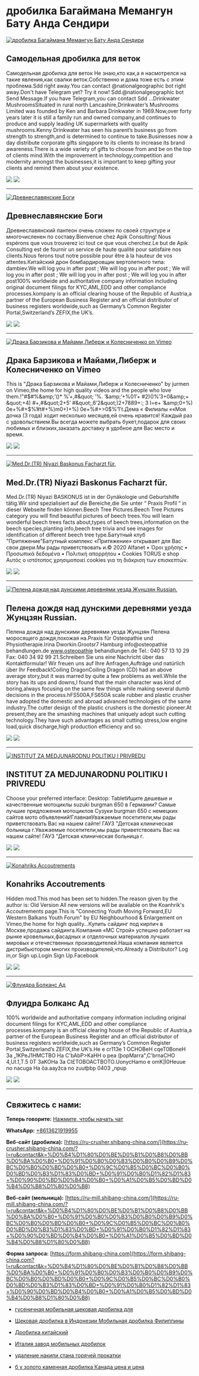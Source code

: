 # дробилка Багаймана Мемангун Бату Анда Сендири

<a href="https://swt.shibang-china.com/?l=ru&img&k=%D0%B4%D1%80%D0%BE%D0%B1%D0%B8%D0%BB%D0%BA%D0%B0+%D0%91%D0%B0%D0%B3%D0%B0%D0%B9%D0%BC%D0%B0%D0%BD%D0%B0+%D0%9C%D0%B5%D0%BC%D0%B0%D0%BD%D0%B3%D1%83%D0%BD+%D0%91%D0%B0%D1%82%D1%83+%D0%90%D0%BD%D0%B4%D0%B0+%D0%A1%D0%B5%D0%BD%D0%B4%D0%B8%D1%80%D0%B8" target="_blank">![дробилка Багаймана Мемангун Бату Анда Сендири](http://static.shibang-china.com/all-800x300/199.jpg)</a>

## Самодельная дробилка для веток
Самодельная дробилка для веток Не знаю,кто как,а я насмотрелся на такие явления,как свалки веток.Собственно и дома тоже есть с этим проблема.Sdd right away.You can contact @nationalgeographic bot right away.Don't have Telegram yet? Try it now! Sdd.@nationalgeographic bot Send Message.If you have Telegram,you can contact Sdd …Drinkwater MushroomsSituated in rural north Lancashire,Drinkwater’s Mushrooms Limited was founded by Ken and Barbara Drinkwater in 1969.Now,over forty years later it is still a family run and owned company,and continues to produce and supply leading UK supermarkets with quality mushrooms.Kenny Drinkwater has seen his parent’s business go from strength to strength,and is determined to continue to take.Businesses now a day distribute corporate gifts singapore to its clients to increase its brand awareness.There is a wide variety of gifts to choose from and be on the top of clients mind.With the improvement in technology,competition and modernity amongst the businesses,it is important to keep gifting your clients and remind them about your existence.


<a href="https://whatsapp.shibangsoft.com/WhatsApp.php" target="_blank" title="WhatsApp">![](http://static.shibang-china.com/icon/whatsapp.png)</a> <a href="https://swt.shibang-china.com/?l=ru&icon&k=%D0%B4%D1%80%D0%BE%D0%B1%D0%B8%D0%BB%D0%BA%D0%B0+%D0%91%D0%B0%D0%B3%D0%B0%D0%B9%D0%BC%D0%B0%D0%BD%D0%B0+%D0%9C%D0%B5%D0%BC%D0%B0%D0%BD%D0%B3%D1%83%D0%BD+%D0%91%D0%B0%D1%82%D1%83+%D0%90%D0%BD%D0%B4%D0%B0+%D0%A1%D0%B5%D0%BD%D0%B4%D0%B8%D1%80%D0%B8" target="_blank">![](http://static.shibang-china.com/icon/chat-ru.png)</a>

---

<a href="https://swt.shibang-china.com/?l=ru&img&k=%D0%B4%D1%80%D0%BE%D0%B1%D0%B8%D0%BB%D0%BA%D0%B0+%D0%91%D0%B0%D0%B3%D0%B0%D0%B9%D0%BC%D0%B0%D0%BD%D0%B0+%D0%9C%D0%B5%D0%BC%D0%B0%D0%BD%D0%B3%D1%83%D0%BD+%D0%91%D0%B0%D1%82%D1%83+%D0%90%D0%BD%D0%B4%D0%B0+%D0%A1%D0%B5%D0%BD%D0%B4%D0%B8%D1%80%D0%B8" target="_blank">![Древнеславянские Боги](http://static.shibang-china.com/all-800x300/1055.jpg)</a>

## Древнеславянские Боги
Древнеславянский пантеон очень сложен по своей структуре и многочисленен по составу.Bienvenue chez Apik Consulting! Nous esp&#233;rons que vous trouverez ici tout ce que vous cherchez.Le but de Apik Consulting est de fournir un service de haute qualit&#233; pour satisfaire nos clients.Nous ferons tout notre possible pour &#234;tre &#224; la hauteur de vos attentes.Китайский дрон бомбардировщик вертолетного типа: dambiev.We will log you in after post ; We will log you in after post ; We will log you in after post ; We will log you in after post ; We will log you in after post100% worldwide and authoritative company information including original document filings for KYC,AML,EDD and other compliance processes.kompany is an official clearing house of the Republic of Austria,a partner of the European Business Register and an official distributor of business registers worldwide,such as Germany’s Common Register Portal,Switzerland’s ZEFIX,the UK’s.


<a href="https://whatsapp.shibangsoft.com/WhatsApp.php" target="_blank" title="WhatsApp">![](http://static.shibang-china.com/icon/whatsapp.png)</a> <a href="https://swt.shibang-china.com/?l=ru&icon&k=%D0%B4%D1%80%D0%BE%D0%B1%D0%B8%D0%BB%D0%BA%D0%B0+%D0%91%D0%B0%D0%B3%D0%B0%D0%B9%D0%BC%D0%B0%D0%BD%D0%B0+%D0%9C%D0%B5%D0%BC%D0%B0%D0%BD%D0%B3%D1%83%D0%BD+%D0%91%D0%B0%D1%82%D1%83+%D0%90%D0%BD%D0%B4%D0%B0+%D0%A1%D0%B5%D0%BD%D0%B4%D0%B8%D1%80%D0%B8" target="_blank">![](http://static.shibang-china.com/icon/chat-ru.png)</a>

---

<a href="https://swt.shibang-china.com/?l=ru&img&k=%D0%B4%D1%80%D0%BE%D0%B1%D0%B8%D0%BB%D0%BA%D0%B0+%D0%91%D0%B0%D0%B3%D0%B0%D0%B9%D0%BC%D0%B0%D0%BD%D0%B0+%D0%9C%D0%B5%D0%BC%D0%B0%D0%BD%D0%B3%D1%83%D0%BD+%D0%91%D0%B0%D1%82%D1%83+%D0%90%D0%BD%D0%B4%D0%B0+%D0%A1%D0%B5%D0%BD%D0%B4%D0%B8%D1%80%D0%B8" target="_blank">![Драка Барзикова и Майами,Либерж и Колесниченко on Vimeo](http://static.shibang-china.com/all-800x300/1230.jpg)</a>

## Драка Барзикова и Майами,Либерж и Колесниченко on Vimeo
This is &quot;Драка Барзикова и Майами,Либерж и Колесниченко&quot; by jurmen on Vimeo,the home for high quality videos and the people who love them.!&quot;#$#%&amp;’()* %’+,#&quot; ’%. ’&amp;’+%01’+ #2)()%’3+0&amp;+ &quot;+4) #+,#&quot;2+5’ #&quot;,6’2&quot;)2+7889+:; 3 l=e+ ’&amp;0+%) 0e+%#+$%’#t#+%)m0+)+%) 0e+%#+&gt;0$%’1’t.Дема &#171; Филиалы &#171;&#171;Моя дочка (3 года) ходит несколько месяцев,ей очень нравится! Каждый раз с удовольствием.Вы всегда можете выбрать букет,подарок для своих любимых и близких,заказать доставку в удобное для Вас место и время.


<a href="https://whatsapp.shibangsoft.com/WhatsApp.php" target="_blank" title="WhatsApp">![](http://static.shibang-china.com/icon/whatsapp.png)</a> <a href="https://swt.shibang-china.com/?l=ru&icon&k=%D0%B4%D1%80%D0%BE%D0%B1%D0%B8%D0%BB%D0%BA%D0%B0+%D0%91%D0%B0%D0%B3%D0%B0%D0%B9%D0%BC%D0%B0%D0%BD%D0%B0+%D0%9C%D0%B5%D0%BC%D0%B0%D0%BD%D0%B3%D1%83%D0%BD+%D0%91%D0%B0%D1%82%D1%83+%D0%90%D0%BD%D0%B4%D0%B0+%D0%A1%D0%B5%D0%BD%D0%B4%D0%B8%D1%80%D0%B8" target="_blank">![](http://static.shibang-china.com/icon/chat-ru.png)</a>

---

<a href="https://swt.shibang-china.com/?l=ru&img&k=%D0%B4%D1%80%D0%BE%D0%B1%D0%B8%D0%BB%D0%BA%D0%B0+%D0%91%D0%B0%D0%B3%D0%B0%D0%B9%D0%BC%D0%B0%D0%BD%D0%B0+%D0%9C%D0%B5%D0%BC%D0%B0%D0%BD%D0%B3%D1%83%D0%BD+%D0%91%D0%B0%D1%82%D1%83+%D0%90%D0%BD%D0%B4%D0%B0+%D0%A1%D0%B5%D0%BD%D0%B4%D0%B8%D1%80%D0%B8" target="_blank">![Med.Dr.(TR) Niyazi Baskonus Facharzt f&#252;r.](http://static.shibang-china.com/all-800x300/1262.jpg)</a>

## Med.Dr.(TR) Niyazi Baskonus Facharzt f&#252;r.
Med.Dr.(TR) Niyazi BASKONUS ist in der Gyn&#228;kologie und Geburtshilfe t&#228;tig.Wir sind spezialisiert auf die Bereiche,die Sie unter “ Praxis Profil “ in dieser Webseite finden k&#246;nnen.Beech Tree Pictures.Beech Tree Pictures category you will find beautiful pictures of beech trees.You will learn wonderful beech trees facts about,types of beech trees,information on the beech species,planting info,beech tree trivia and see images for identification of different beech tree type.Батутный клуб &quot;Притяжение&quot;Батутный комплекс &#171;Притяжение&#187; открывает для Вас свои двери.Мы рады приветствовать и.&#169; 2020 Alfanet • Όροι χρήσης • Προσωπικά δεδομένα • Πολιτική απορρήτου • Cookies TORUS e shop Αυτός ο ιστότοπος χρησιμοποιεί cookies για τη διάκριση των επισκεπτών.


<a href="https://whatsapp.shibangsoft.com/WhatsApp.php" target="_blank" title="WhatsApp">![](http://static.shibang-china.com/icon/whatsapp.png)</a> <a href="https://swt.shibang-china.com/?l=ru&icon&k=%D0%B4%D1%80%D0%BE%D0%B1%D0%B8%D0%BB%D0%BA%D0%B0+%D0%91%D0%B0%D0%B3%D0%B0%D0%B9%D0%BC%D0%B0%D0%BD%D0%B0+%D0%9C%D0%B5%D0%BC%D0%B0%D0%BD%D0%B3%D1%83%D0%BD+%D0%91%D0%B0%D1%82%D1%83+%D0%90%D0%BD%D0%B4%D0%B0+%D0%A1%D0%B5%D0%BD%D0%B4%D0%B8%D1%80%D0%B8" target="_blank">![](http://static.shibang-china.com/icon/chat-ru.png)</a>

---

<a href="https://swt.shibang-china.com/?l=ru&img&k=%D0%B4%D1%80%D0%BE%D0%B1%D0%B8%D0%BB%D0%BA%D0%B0+%D0%91%D0%B0%D0%B3%D0%B0%D0%B9%D0%BC%D0%B0%D0%BD%D0%B0+%D0%9C%D0%B5%D0%BC%D0%B0%D0%BD%D0%B3%D1%83%D0%BD+%D0%91%D0%B0%D1%82%D1%83+%D0%90%D0%BD%D0%B4%D0%B0+%D0%A1%D0%B5%D0%BD%D0%B4%D0%B8%D1%80%D0%B8" target="_blank">![Пелена дождя над дунскими деревнями уезда Жунцзян Russian.](http://static.shibang-china.com/all-800x300/1178.jpg)</a>

## Пелена дождя над дунскими деревнями уезда Жунцзян Russian.
Пелена дождя над дунскими деревнями уезда Жунцзян Пелена моросящего дождя,похожая на.Praxis f&#252;r Osteopathie und Physiotherapie.Irina Dworkin.Grootsr7 Hamburg info@osteopathie behandlungen.de www.osteopathie behandlungen.de Tel.: 040 57 13 10 29 Fax: 040 34 92 99 21.Schreiben Sie uns eine Nachricht &#252;ber das Kontaktformular! Wir freuen uns auf Ihre Anfragen,Auftr&#228;ge und nat&#252;rlich &#252;ber Ihr Feedback!Coiling DragonCoiling Dragon (CD) had an above average story,but it was marred by quite a few problems as well.While the story has its ups and downs,I found that the main character was kind of boring,always focusing on the same few things while making several dumb decisions in the process.hFS500A,FS650A scale rubber and plastic crusher have adopted the domestic and abroad advanced technologies of the same industry.The cutter design of the plastic crushers is the domestic pioneer.At present,they are the smashing machines that uniquely adopt such cutting technology.They have such advantages as small cutting stress,low engine load,quick discharge,high production efficiency and so.


<a href="https://whatsapp.shibangsoft.com/WhatsApp.php" target="_blank" title="WhatsApp">![](http://static.shibang-china.com/icon/whatsapp.png)</a> <a href="https://swt.shibang-china.com/?l=ru&icon&k=%D0%B4%D1%80%D0%BE%D0%B1%D0%B8%D0%BB%D0%BA%D0%B0+%D0%91%D0%B0%D0%B3%D0%B0%D0%B9%D0%BC%D0%B0%D0%BD%D0%B0+%D0%9C%D0%B5%D0%BC%D0%B0%D0%BD%D0%B3%D1%83%D0%BD+%D0%91%D0%B0%D1%82%D1%83+%D0%90%D0%BD%D0%B4%D0%B0+%D0%A1%D0%B5%D0%BD%D0%B4%D0%B8%D1%80%D0%B8" target="_blank">![](http://static.shibang-china.com/icon/chat-ru.png)</a>

---

<a href="https://swt.shibang-china.com/?l=ru&img&k=%D0%B4%D1%80%D0%BE%D0%B1%D0%B8%D0%BB%D0%BA%D0%B0+%D0%91%D0%B0%D0%B3%D0%B0%D0%B9%D0%BC%D0%B0%D0%BD%D0%B0+%D0%9C%D0%B5%D0%BC%D0%B0%D0%BD%D0%B3%D1%83%D0%BD+%D0%91%D0%B0%D1%82%D1%83+%D0%90%D0%BD%D0%B4%D0%B0+%D0%A1%D0%B5%D0%BD%D0%B4%D0%B8%D1%80%D0%B8" target="_blank">![INSTITUT ZA MEDJUNARODNU POLITIKU I PRIVREDU](http://static.shibang-china.com/all-800x300/1139.jpg)</a>

## INSTITUT ZA MEDJUNARODNU POLITIKU I PRIVREDU
Choose your preferred interface: Desktop: TabletИщите дешевые и качественные мотоциклы suzuki burgman 650 в Германии? Самые лучшие предложения мотоциклов Сузуки burgman 650 с немецких сайтов мото объявлений!ГлавнаяУважаемые посетители,мы рады приветствовать Вас на нашем сайте! ГАУЗ &quot;Детская клиническая больница г.Уважаемые посетители,мы рады приветствовать Вас на нашем сайте! ГАУЗ &quot;Детская клиническая больница г.


<a href="https://whatsapp.shibangsoft.com/WhatsApp.php" target="_blank" title="WhatsApp">![](http://static.shibang-china.com/icon/whatsapp.png)</a> <a href="https://swt.shibang-china.com/?l=ru&icon&k=%D0%B4%D1%80%D0%BE%D0%B1%D0%B8%D0%BB%D0%BA%D0%B0+%D0%91%D0%B0%D0%B3%D0%B0%D0%B9%D0%BC%D0%B0%D0%BD%D0%B0+%D0%9C%D0%B5%D0%BC%D0%B0%D0%BD%D0%B3%D1%83%D0%BD+%D0%91%D0%B0%D1%82%D1%83+%D0%90%D0%BD%D0%B4%D0%B0+%D0%A1%D0%B5%D0%BD%D0%B4%D0%B8%D1%80%D0%B8" target="_blank">![](http://static.shibang-china.com/icon/chat-ru.png)</a>

---

<a href="https://swt.shibang-china.com/?l=ru&img&k=%D0%B4%D1%80%D0%BE%D0%B1%D0%B8%D0%BB%D0%BA%D0%B0+%D0%91%D0%B0%D0%B3%D0%B0%D0%B9%D0%BC%D0%B0%D0%BD%D0%B0+%D0%9C%D0%B5%D0%BC%D0%B0%D0%BD%D0%B3%D1%83%D0%BD+%D0%91%D0%B0%D1%82%D1%83+%D0%90%D0%BD%D0%B4%D0%B0+%D0%A1%D0%B5%D0%BD%D0%B4%D0%B8%D1%80%D0%B8" target="_blank">![Konahriks Accoutrements](http://static.shibang-china.com/all-800x300/218.jpg)</a>

## Konahriks Accoutrements
Hidden mod.This mod has been set to hidden.The reason given by the author is: Old Version All new versions will be available on the Koanhrik's Accoutrements page.This is &quot;Connecting Youth Moving Forward,EU Western Balkans Youth Forum&quot; by EU Neighbourhood &amp; Enlargement on Vimeo,the home for high quality…Купить сайдинг под кирпич в Москве,продажа сайдинга.Компания &#171;МС Строй&#187; успешно работает на рынке кровельных,фасадных и отделочных материалов лучших мировых и отечественных производителей.Наша компания является дистрибьютором многих производителей,что.Already a Distributor? Log in,or Sign up.Login Sign Up.Facebook


<a href="https://whatsapp.shibangsoft.com/WhatsApp.php" target="_blank" title="WhatsApp">![](http://static.shibang-china.com/icon/whatsapp.png)</a> <a href="https://swt.shibang-china.com/?l=ru&icon&k=%D0%B4%D1%80%D0%BE%D0%B1%D0%B8%D0%BB%D0%BA%D0%B0+%D0%91%D0%B0%D0%B3%D0%B0%D0%B9%D0%BC%D0%B0%D0%BD%D0%B0+%D0%9C%D0%B5%D0%BC%D0%B0%D0%BD%D0%B3%D1%83%D0%BD+%D0%91%D0%B0%D1%82%D1%83+%D0%90%D0%BD%D0%B4%D0%B0+%D0%A1%D0%B5%D0%BD%D0%B4%D0%B8%D1%80%D0%B8" target="_blank">![](http://static.shibang-china.com/icon/chat-ru.png)</a>

---

<a href="https://swt.shibang-china.com/?l=ru&img&k=%D0%B4%D1%80%D0%BE%D0%B1%D0%B8%D0%BB%D0%BA%D0%B0+%D0%91%D0%B0%D0%B3%D0%B0%D0%B9%D0%BC%D0%B0%D0%BD%D0%B0+%D0%9C%D0%B5%D0%BC%D0%B0%D0%BD%D0%B3%D1%83%D0%BD+%D0%91%D0%B0%D1%82%D1%83+%D0%90%D0%BD%D0%B4%D0%B0+%D0%A1%D0%B5%D0%BD%D0%B4%D0%B8%D1%80%D0%B8" target="_blank">![Флуидра Болканс Ад](http://static.shibang-china.com/all-800x300/322.jpg)</a>

## Флуидра Болканс Ад
100% worldwide and authoritative company information including original document filings for KYC,AML,EDD and other compliance processes.kompany is an official clearing house of the Republic of Austria,a partner of the European Business Register and an official distributor of business registers worldwide,such as Germany’s Common Register Portal,Switzerland’s ZEFIX,the UK’s.He e cr113e 1 OCHOBeH cqeT0BoneH 3a „1KPeJ1HMCTBO Ha C'bAbP&gt;KaHH o pea (&#254;opMarra&quot;,C'brnaCHO 4,UI.1,T.5 0T 3aKOHa 3a CI&#163;TOBOACTBOTO.UonycHamo e omK]&#204;0Heuue no nacuga Ha &#245;a.aayžca no zuut&#254;bp 0403 „npup

<a href="https://whatsapp.shibangsoft.com/WhatsApp.php" target="_blank" title="WhatsApp">![](http://static.shibang-china.com/icon/whatsapp.png)</a> <a href="https://swt.shibang-china.com/?l=ru&icon&k=%D0%B4%D1%80%D0%BE%D0%B1%D0%B8%D0%BB%D0%BA%D0%B0+%D0%91%D0%B0%D0%B3%D0%B0%D0%B9%D0%BC%D0%B0%D0%BD%D0%B0+%D0%9C%D0%B5%D0%BC%D0%B0%D0%BD%D0%B3%D1%83%D0%BD+%D0%91%D0%B0%D1%82%D1%83+%D0%90%D0%BD%D0%B4%D0%B0+%D0%A1%D0%B5%D0%BD%D0%B4%D0%B8%D1%80%D0%B8" target="_blank">![](http://static.shibang-china.com/icon/chat-ru.png)</a>

---
## Свяжитесь с нами:

**Теперь говорите:** [Нажмите, чтобы начать чат](https://swt.shibang-china.com?l=ru&contact&k=%D0%B4%D1%80%D0%BE%D0%B1%D0%B8%D0%BB%D0%BA%D0%B0+%D0%91%D0%B0%D0%B3%D0%B0%D0%B9%D0%BC%D0%B0%D0%BD%D0%B0+%D0%9C%D0%B5%D0%BC%D0%B0%D0%BD%D0%B3%D1%83%D0%BD+%D0%91%D0%B0%D1%82%D1%83+%D0%90%D0%BD%D0%B4%D0%B0+%D0%A1%D0%B5%D0%BD%D0%B4%D0%B8%D1%80%D0%B8)

**WhatsApp:**  [+8613621919955](https://whatsapp.shibangsoft.com/WhatsApp.php)

**Веб-сайт (дробилка):** [https://ru-crusher.shibang-china.com/](https://ru-crusher.shibang-china.com/?l=ru&contact&k=%D0%B4%D1%80%D0%BE%D0%B1%D0%B8%D0%BB%D0%BA%D0%B0+%D0%91%D0%B0%D0%B3%D0%B0%D0%B9%D0%BC%D0%B0%D0%BD%D0%B0+%D0%9C%D0%B5%D0%BC%D0%B0%D0%BD%D0%B3%D1%83%D0%BD+%D0%91%D0%B0%D1%82%D1%83+%D0%90%D0%BD%D0%B4%D0%B0+%D0%A1%D0%B5%D0%BD%D0%B4%D0%B8%D1%80%D0%B8)

**Веб-сайт (мельница):** [https://ru-mill.shibang-china.com/](https://ru-mill.shibang-china.com/?l=ru&contact&k=%D0%B4%D1%80%D0%BE%D0%B1%D0%B8%D0%BB%D0%BA%D0%B0+%D0%91%D0%B0%D0%B3%D0%B0%D0%B9%D0%BC%D0%B0%D0%BD%D0%B0+%D0%9C%D0%B5%D0%BC%D0%B0%D0%BD%D0%B3%D1%83%D0%BD+%D0%91%D0%B0%D1%82%D1%83+%D0%90%D0%BD%D0%B4%D0%B0+%D0%A1%D0%B5%D0%BD%D0%B4%D0%B8%D1%80%D0%B8)

**Форма запроса:** [https://form.shibang-china.com](https://form.shibang-china.com?l=ru&contact&k=%D0%B4%D1%80%D0%BE%D0%B1%D0%B8%D0%BB%D0%BA%D0%B0+%D0%91%D0%B0%D0%B3%D0%B0%D0%B9%D0%BC%D0%B0%D0%BD%D0%B0+%D0%9C%D0%B5%D0%BC%D0%B0%D0%BD%D0%B3%D1%83%D0%BD+%D0%91%D0%B0%D1%82%D1%83+%D0%90%D0%BD%D0%B4%D0%B0+%D0%A1%D0%B5%D0%BD%D0%B4%D0%B8%D1%80%D0%B8)

* [гусеничная мобильная щековая дробилка для](../121/%D0%B3%D1%83%D1%81%D0%B5%D0%BD%D0%B8%D1%87%D0%BD%D0%B0%D1%8F%20%D0%BC%D0%BE%D0%B1%D0%B8%D0%BB%D1%8C%D0%BD%D0%B0%D1%8F%20%D1%89%D0%B5%D0%BA%D0%BE%D0%B2%D0%B0%D1%8F%20%D0%B4%D1%80%D0%BE%D0%B1%D0%B8%D0%BB%D0%BA%D0%B0%20%D0%B4%D0%BB%D1%8F.md)

* [Щековая дробилка в Индонезии Мобильная дробилка Филиппины](../124/%D0%A9%D0%B5%D0%BA%D0%BE%D0%B2%D0%B0%D1%8F%20%D0%B4%D1%80%D0%BE%D0%B1%D0%B8%D0%BB%D0%BA%D0%B0%20%D0%B2%20%D0%98%D0%BD%D0%B4%D0%BE%D0%BD%D0%B5%D0%B7%D0%B8%D0%B8%20%D0%9C%D0%BE%D0%B1%D0%B8%D0%BB%D1%8C%D0%BD%D0%B0%D1%8F%20%D0%B4%D1%80%D0%BE%D0%B1%D0%B8%D0%BB%D0%BA%D0%B0%20%D0%A4%D0%B8%D0%BB%D0%B8%D0%BF%D0%BF%D0%B8%D0%BD%D1%8B.md)

* [Дробилка китайский](../121/%D0%94%D1%80%D0%BE%D0%B1%D0%B8%D0%BB%D0%BA%D0%B0%20%D0%BA%D0%B8%D1%82%D0%B0%D0%B9%D1%81%D0%BA%D0%B8%D0%B9.md)

* [Италия завод мобильных дробилок](../121/%D0%98%D1%82%D0%B0%D0%BB%D0%B8%D1%8F%20%D0%B7%D0%B0%D0%B2%D0%BE%D0%B4%20%D0%BC%D0%BE%D0%B1%D0%B8%D0%BB%D1%8C%D0%BD%D1%8B%D1%85%20%D0%B4%D1%80%D0%BE%D0%B1%D0%B8%D0%BB%D0%BE%D0%BA.md)

* [удаление накипи стана горячей прокатки](../125/%D1%83%D0%B4%D0%B0%D0%BB%D0%B5%D0%BD%D0%B8%D0%B5%20%D0%BD%D0%B0%D0%BA%D0%B8%D0%BF%D0%B8%20%D1%81%D1%82%D0%B0%D0%BD%D0%B0%20%D0%B3%D0%BE%D1%80%D1%8F%D1%87%D0%B5%D0%B9%20%D0%BF%D1%80%D0%BE%D0%BA%D0%B0%D1%82%D0%BA%D0%B8.md)

* [б  у золото каменная дробилка Канада цена и цена](../123/%D0%B1%20%20%D1%83%20%D0%B7%D0%BE%D0%BB%D0%BE%D1%82%D0%BE%20%D0%BA%D0%B0%D0%BC%D0%B5%D0%BD%D0%BD%D0%B0%D1%8F%20%D0%B4%D1%80%D0%BE%D0%B1%D0%B8%D0%BB%D0%BA%D0%B0%20%D0%9A%D0%B0%D0%BD%D0%B0%D0%B4%D0%B0%20%D1%86%D0%B5%D0%BD%D0%B0%20%D0%B8%20%D1%86%D0%B5%D0%BD%D0%B0.md)
